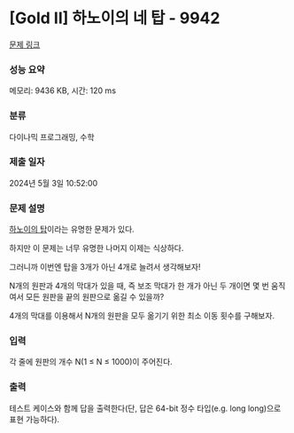 # [Gold II] 하노이의 네 탑 - 9942 

[문제 링크](https://www.acmicpc.net/problem/9942) 

### 성능 요약

메모리: 9436 KB, 시간: 120 ms

### 분류

다이나믹 프로그래밍, 수학

### 제출 일자

2024년 5월 3일 10:52:00

### 문제 설명

<p><a href="/problem/1914">하노이의 탑</a>이라는 유명한 문제가 있다.</p>

<p>하지만 이 문제는 너무 유명한 나머지 이제는 식상하다.</p>

<p>그러니까 이번엔 탑을 3개가 아닌 4개로 늘려서 생각해보자!</p>

<p>N개의 원판과 4개의 막대가 있을 때, 즉 보조 막대가 한 개가 아닌 두 개이면 몇 번 움직여서 모든 원판을 끝의 원판으로 옮길 수 있을까?</p>

<p>4개의 막대를 이용해서 N개의 원판을 모두 옮기기 위한 최소 이동 횟수를 구해보자.</p>

### 입력 

 <p>각 줄에 원판의 개수 N(1 ≤ N ≤ 1000)이 주어진다.</p>

### 출력 

 <p>테스트 케이스와 함께 답을 출력한다(단, 답은 64-bit 정수 타입(e.g. long long)으로 표현 가능하다).</p>

